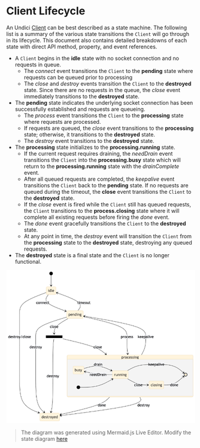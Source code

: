 # Client Lifecycle

An Undici [Client](Client.md) can be best described as a state machine. The following list is a summary of the various state transitions the `Client` will go through in its lifecycle. This document also contains detailed breakdowns of each state with direct API method, property, and event references.

* A `Client` begins in the **idle** state with no socket connection and no requests in queue.
  * The *connect* event transitions the `Client` to the **pending** state where requests can be queued prior to processing
  * The *close* and *destroy* events transition the `Client` to the **destroyed** state. Since there are no requests in the queue, the *close* event immediately transitions to the **destroyed** state.
* The **pending** state indicates the underlying socket connection has been successfully established and requests are queueing.
  * The *process* event transitions the `Client` to the **processing** state where requests are processed.
  * If requests are queued, the *close* event transitions to the **processing** state; otherwise, it transitions to the **destroyed** state.
  * The *destroy* event transitions to the **destroyed** state.
* The **processing** state initializes to the **processing.running** state.
  * If the current request requires draining, the *needDrain* event transitions the `Client` into the **processing.busy** state which will return to the **processing.running** state with the *drainComplete* event.
  * After all queued requests are completed, the *keepalive* event transitions the `Client` back to the **pending** state. If no requests are queued during the timeout, the **close** event transitions the `Client` to the **destroyed** state.
  * If the *close* event is fired while the `Client` still has queued requests, the `Client` transitions to the **process.closing** state where it will complete all existing requests before firing the *done* event.
  * The *done* event gracefully transitions the `Client` to the **destroyed** state.
  * At any point in time, the *destroy* event will transition the `Client` from the **processing** state to the **destroyed** state, destroying any queued requests.
* The **destroyed** state is a final state and the `Client` is no longer functional.

![A state diagram representing an Undici Client instance](assets/lifecycle-diagram.png)

> The diagram was generated using Mermaid.js Live Editor. Modify the state diagram [here](https://mermaid-js.github.io/mermaid-live-editor/#/edit/eyJjb2RlIjoic3RhdGVEaWFncmFtLXYyXG4gICAgWypdIC0tPiBpZGxlXG4gICAgaWRsZSAtLT4gcGVuZGluZyA6IGNvbm5lY3RcbiAgICBpZGxlIC0tPiBkZXN0cm95ZWQgOiBkZXN0cm95L2Nsb3NlXG4gICAgXG4gICAgcGVuZGluZyAtLT4gaWRsZSA6IHRpbWVvdXRcbiAgICBwZW5kaW5nIC0tPiBkZXN0cm95ZWQgOiBkZXN0cm95XG5cbiAgICBzdGF0ZSBjbG9zZV9mb3JrIDw8Zm9yaz4-XG4gICAgcGVuZGluZyAtLT4gY2xvc2VfZm9yayA6IGNsb3NlXG4gICAgY2xvc2VfZm9yayAtLT4gcHJvY2Vzc2luZ1xuICAgIGNsb3NlX2ZvcmsgLS0-IGRlc3Ryb3llZFxuXG4gICAgcGVuZGluZyAtLT4gcHJvY2Vzc2luZyA6IHByb2Nlc3NcblxuICAgIHByb2Nlc3NpbmcgLS0-IHBlbmRpbmcgOiBrZWVwYWxpdmVcbiAgICBwcm9jZXNzaW5nIC0tPiBkZXN0cm95ZWQgOiBkb25lXG4gICAgcHJvY2Vzc2luZyAtLT4gZGVzdHJveWVkIDogZGVzdHJveVxuXG4gICAgc3RhdGUgcHJvY2Vzc2luZyB7XG4gICAgICAgIHJ1bm5pbmcgLS0-IGJ1c3kgOiBuZWVkRHJhaW5cbiAgICAgICAgYnVzeSAtLT4gcnVubmluZyA6IGRyYWluQ29tcGxldGVcbiAgICAgICAgcnVubmluZyAtLT4gWypdIDoga2VlcGFsaXZlXG4gICAgICAgIHJ1bm5pbmcgLS0-IGNsb3NpbmcgOiBjbG9zZVxuICAgICAgICBjbG9zaW5nIC0tPiBbKl0gOiBkb25lXG4gICAgICAgIFsqXSAtLT4gcnVubmluZ1xuICAgIH1cbiAgICAiLCJtZXJtYWlkIjp7InRoZW1lIjoiYmFzZSJ9LCJ1cGRhdGVFZGl0b3IiOmZhbHNlfQ)

<!-- Old description ## Processing state

A `Client` transitions to the **processing** state during the [`Client.dispatch()`](#clientdispatchoptions-handlers) method. The [`Client.connect()`](#clientconnectoptions--callback), [`Client.pipeline()`](#clientpipelineoptions-handler), [`Client.request()`](#clientrequestoptions--callback), [`Client.stream()`](#clientstreamoptions-factory--callback), and [`Client.upgrade()`](#clientupgradeoptions-callback) methods are all based on [`Client.dispatch()`](#clientdispatchoptions-handlers); thus, they all cause a **processing** state transition when called.

Upon entering this state, the `Client` establishes a socket connection and emits the [`'connect'`](Client.md#event-connect) event signalling a connection was successfully established with the `origin` provided during `Client` instantiation.

While in this state, the `Client` is actively processing requests stored in the internal queue. If pipelining is enabled, the `Client` is processing the requests in parallel. Once all of the requests have been processed, the `Client` will remain in this state until the end of the `keepAliveTimeout`. Once the socket connection timeout ends, the `Client` emits a [`'disconnect'`](#event-disconnect) event and returns to the **idle** state. More requests may be queued, and the `Client` will once again transition to the **processing** state. -->
